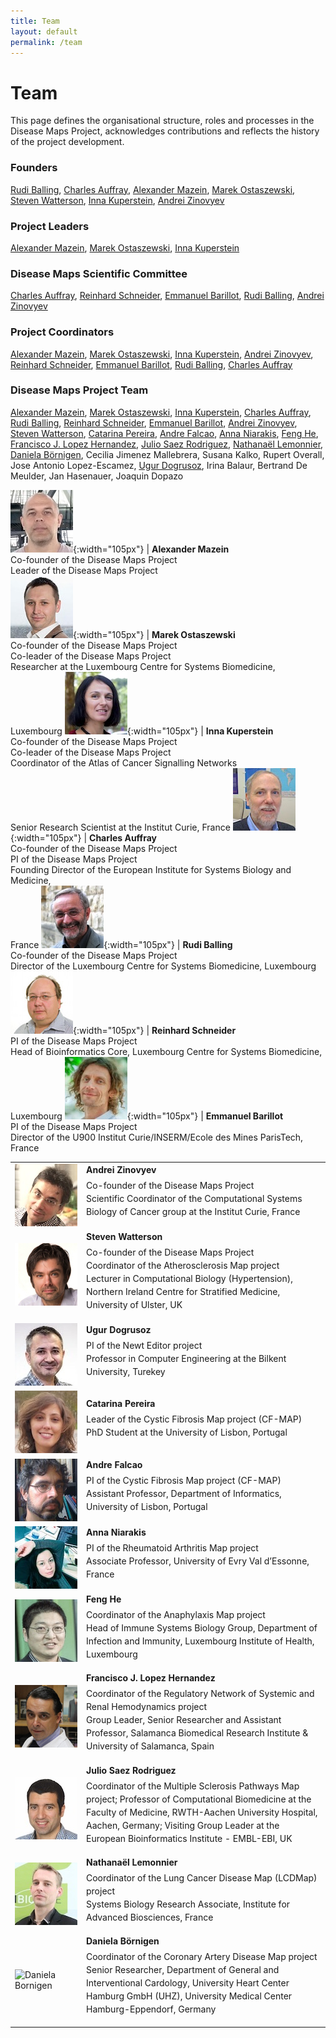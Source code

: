 ```yaml
---
title: Team
layout: default
permalink: /team
---
```


# Team

This page defines the organisational structure, roles and processes in the  Disease Maps Project, acknowledges contributions and reflects the history of the project development.

### Founders

[Rudi Balling](#RudiBalling), [Charles Auffray](#CharlesAuffray), [Alexander Mazein](#AlexanderMazein), [Marek Ostaszewski](#MarekOstaszewski), [Steven Watterson](#StevenWatterson), [Inna Kuperstein](#InnaKuperstein), [Andrei Zinovyev](#AndreiZinovyev)  

### Project Leaders

[Alexander Mazein](#AlexanderMazein), [Marek Ostaszewski](#MarekOstaszewski), [Inna Kuperstein](#InnaKuperstein)  

### Disease Maps Scientific Committee

[Charles Auffray](#CharlesAuffray), [Reinhard Schneider](#ReinhardSchneider), [Emmanuel Barillot](#EmmanuelBarillot), [Rudi Balling](#RudiBalling), [Andrei Zinovyev](#AndreiZinovyev)  

### Project Coordinators

[Alexander Mazein](#AlexanderMazein), [Marek Ostaszewski](#MarekOstaszewski), [Inna Kuperstein](#InnaKuperstein), [Andrei Zinovyev](#AndreiZinovyev), [Reinhard Schneider](#ReinhardSchneider), [Emmanuel Barillot](#EmmanuelBarillot), [Rudi Balling](#RudiBalling), [Charles Auffray](#CharlesAuffray)   

### Disease Maps Project Team

[Alexander Mazein](#AlexanderMazein), [Marek Ostaszewski](#MarekOstaszewski), [Inna Kuperstein](#InnaKuperstein), [Charles Auffray](#CharlesAuffray), [Rudi Balling](#RudiBalling), [Reinhard Schneider](#ReinhardSchneider), [Emmanuel Barillot](#EmmanuelBarillot), [Andrei Zinovyev](#AndreiZinovyev), [Steven Watterson](#StevenWatterson), [Catarina Pereira](#CatarinaPereira), [Andre Falcao](#AndreFalcao), [Anna Niarakis](#AnnaNiarakis), [Feng He](#FengHe), [Francisco J. Lopez Hernandez](#FranciscoJLopezHernandez), [Julio Saez Rodriguez](#JulioSaezRodriguez), [Nathanaël Lemonnier](#NathanaelLemonnier), [Daniela Börnigen](#DanielaBornigen), Cecilia Jimenez Mallebrera, Susana Kalko, Rupert Overall, Jose Antonio Lopez-Escamez, [Ugur Dogrusoz](#UgurDogrusoz), Irina Balaur, Bertrand De Meulder, Jan Hasenauer, Joaquin Dopazo  

![](/images/team/AlexanderMazein.jpg){:width="105px"} | <a id="AlexanderMazein"><strong>Alexander Mazein</strong></a><br />Co-founder of the Disease Maps Project<br />Leader of the Disease Maps Project  
![](/images/team/MarekOstaszewski.jpg){:width="105px"} | <a id="MarekOstaszewski"><strong>Marek Ostaszewski</strong></a><br />Co-founder of the Disease Maps Project<br />Co-leader of the Disease Maps Project<br />Researcher at the Luxembourg Centre for Systems Biomedicine, Luxembourg
![](/images/team/InnaKuperstein.jpg){:width="105px"} | <a id="InnaKuperstein"><strong>Inna Kuperstein</strong></a><br />Co-founder of the Disease Maps Project<br />Co-leader of the Disease Maps Project<br />Coordinator of the Atlas of Cancer Signalling Networks<br />Senior Research Scientist at the Institut Curie, France
![](/images/team/CharlesAuffray.jpg){:width="105px"} | <a id="CharlesAuffray"><strong>Charles Auffray</strong></a><br />Co-founder of the Disease Maps Project<br />PI of the Disease Maps Project<br />Founding Director of the European Institute for Systems Biology and Medicine, <br />France
![](/images/team/RudiBalling.jpg){:width="105px"} | <a id="RudiBalling"><strong>Rudi Balling</strong></a><br />Co-founder of the Disease Maps Project<br />Director of the Luxembourg Centre for Systems Biomedicine, Luxembourg
![](/images/team/ReinhardSchneider.jpg){:width="105px"} | <a id="ReinhardSchneider"><strong>Reinhard Schneider</strong></a><br />PI of the Disease Maps Project<br />Head of Bioinformatics Core, Luxembourg Centre for Systems Biomedicine, Luxembourg
![](/images/team/EmmanuelBarillot.jpg){:width="105px"} | <a id="EmmanuelBarillot"><strong>Emmanuel Barillot</strong></a><br />PI of the Disease Maps Project<br />Director of the U900 Institut Curie/INSERM/Ecole des Mines ParisTech, France

<table>
<tr>
<td style="width: 100px;"><a id="AndreiZinovyev"><img src="../images/team/AndreiZinovyev.jpg" alt="Andrei Zinovyev"/></a></td>
<td><strong>Andrei Zinovyev</strong><p style="line-height:150%; margin-top:6px; font-size:14px;">Co-founder of the Disease Maps Project<br />Scientific Coordinator of the Computational Systems Biology of Cancer group at the Institut Curie, France</p></td>
</tr>
<tr>
<td style="width: 100px;"><a id="StevenWatterson"><img src="../images/team/StevenWatterson.jpg" alt="Steven Watterson"/></a></td>
<td><strong>Steven Watterson</strong><p style="line-height:150%; margin-top:6px; font-size:14px;">Co-founder of the Disease Maps Project<br />Coordinator of the Atherosclerosis Map project<br />Lecturer in Computational Biology (Hypertension), Northern Ireland Centre for Stratified Medicine, University of Ulster, UK</p></td>
</tr>
<tr>
<td style="width: 100px;"><a id="UgurDogrusoz"><img src="../images/team/UgurDogrusoz.jpg" alt="Ugur Dogrusoz"/></a></td>
<td><strong>Ugur Dogrusoz</strong><p style="line-height:150%; margin-top:6px; font-size:14px;">PI of the Newt Editor project<br />Professor in Computer Engineering at the Bilkent University, Turekey</p></td>
</tr>
<tr>
<td style="width: 100px;"><a id="CatarinaPereira"><img src="../images/team/CatarinaPereira.jpg" alt="Catarina Pereira"/></a></td>
<td><strong>Catarina Pereira</strong><p style="line-height:150%; margin-top:6px; font-size:14px;">Leader of the Cystic Fibrosis Map project (CF-MAP)<br />PhD Student at the University of Lisbon, Portugal</p></td>
</tr>
<tr>
<td style="width: 100px;"><a id="AndreFalcao"><img src="../images/team/AndreFalcao.jpg" alt="Andre Falcao"/></a></td>
<td><strong>Andre Falcao</strong><p style="line-height:150%; margin-top:6px; font-size:14px;">PI of the Cystic Fibrosis Map project (CF-MAP)<br />Assistant Professor, Department of Informatics, University of Lisbon, Portugal</p></td>
</tr>
<tr>
<td style="width: 100px;"><a id="AnnaNiarakis"><img src="../images/team/AnnaNiarakis.jpg" alt="Anna Niarakis"/></a></td>
<td><strong>Anna Niarakis</strong><p style="line-height:150%; margin-top:6px; font-size:14px;">PI of the Rheumatoid Arthritis Map project<br />Associate Professor, University of Evry Val d’Essonne, France</p></td>
</tr>
<tr>
<td style="width: 100px;"><a id="FengHe"><img src="../images/team/FengHe.jpg" alt="Feng He"/></a></td>
<td><strong>Feng He</strong><p style="line-height:150%; margin-top:6px; font-size:14px;">Coordinator of the Anaphylaxis Map project<br />Head of Immune Systems Biology Group, Department of Infection and Immunity, Luxembourg Institute of Health, Luxembourg</p></td>
</tr>
<tr>
<td style="width: 100px;"><a id="FranciscoJLopezHernandez"><img src="../images/team/FranciscoLopezHernandez.jpg" alt="Francisco J. Lopez Hernandez"/></a></td>
<td><strong>Francisco J. Lopez Hernandez</strong><p style="line-height:150%; margin-top:6px; font-size:14px;">Coordinator of the Regulatory Network of Systemic and Renal Hemodynamics project<br />Group Leader, Senior Researcher and Assistant Professor, Salamanca Biomedical Research Institute & University of Salamanca, Spain</p></td>
</tr>
<tr>
<td style="width: 100px;"><a id="JulioSaezRodriguez"><img src="../images/team/JulioSaezRodriguez.jpg" alt="Julio Saez Rodriguez"/></a></td>
<td><strong>Julio Saez Rodriguez</strong><p style="line-height:150%; margin-top:6px; font-size:14px;">Coordinator of the Multiple Sclerosis Pathways Map project; Professor of Computational Biomedicine at the Faculty of Medicine, RWTH-Aachen University Hospital, Aachen, Germany; Visiting Group Leader at the European Bioinformatics Institute - EMBL-EBI, UK</p></td>
</tr>
<tr>
<td style="width: 100px;"><a id="NathanaelLemonnier"><img src="../images/team/NathanaelLemonnier.jpg" alt="Nathanael Lemonnier"/></a></td>
<td><strong>Nathanaël Lemonnier</strong><p style="line-height:150%; margin-top:6px; font-size:14px;">Coordinator of the Lung Cancer Disease Map (LCDMap) project<br />Systems Biology Research Associate, Institute for Advanced Biosciences, France</p></td>
</tr>
<tr>
<td style="width: 100px;"><a id="DanielaBornigen"><img src="../images/team/DanielaBörnigen.jpg" alt="Daniela Bornigen"/></a></td>
<td><strong>Daniela Börnigen</strong><p style="line-height:150%; margin-top:6px; font-size:14px;">Coordinator of the Coronary Artery Disease Map project<br />Senior Researcher, Department of General and Interventional Cardology, University Heart Center Hamburg GmbH (UHZ), University Medical Center Hamburg-Eppendorf, Germany</p></td>
</tr>
</table>






